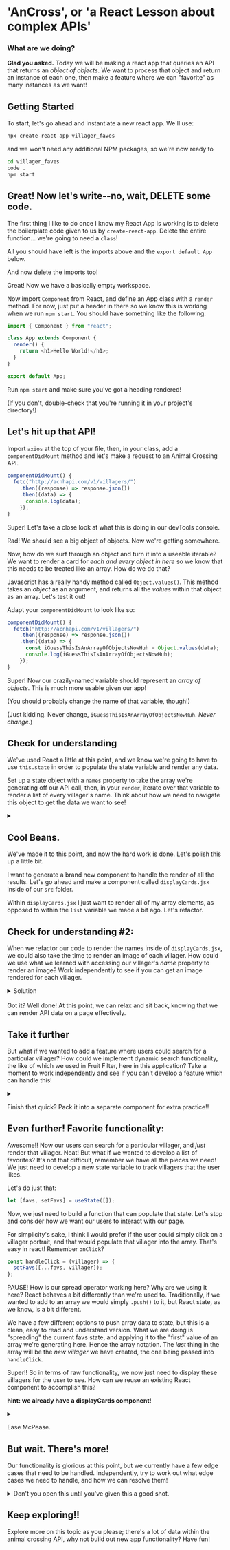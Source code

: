 # 'AnCross', or 'a React Lesson about complex APIs'

### What are we doing?

**Glad you asked.** Today we will be making a react app that queries an API that returns an _object of objects_. We want to process that object and return an instance of each one, then make a feature where we can "favorite" as many instances as we want!

## Getting Started

To start, let's go ahead and instantiate a new react app. We'll use:

```bash
npx create-react-app villager_faves
```

and we won't need any additional NPM packages, so we're now ready to

```bash
cd villager_faves
code .
npm start
```

## Great! Now let's write--no, wait, DELETE some code.

The first thing I like to do once I know my React App is working is to delete the boilerplate code given to us by `create-react-app`. Delete the entire function... we're going to need a `class`!

All you should have left is the imports above and the `export default App` below.

And now delete the imports too!

Great! Now we have a basically empty workspace.

Now import `Component` from React, and define an App class with a `render` method. For now, just put a header in there so we know this is working when we run `npm start`. You should have something like the following:

```javascript
import { Component } from "react";

class App extends Component {
  render() {
    return <h1>Hello World!</h1>;
  }
}

export default App;
```

Run `npm start` and make sure you've got a heading rendered!

(If you don't, double-check that you're running it in your project's directory!)

## Let's hit up that API!

Import `axios` at the top of your file, then, in your class, add a `componentDidMount` method and let's make a request to an Animal Crossing API.

```js
componentDidMount() {
  fetc("http://acnhapi.com/v1/villagers/")
    .then((response) => response.json())
    .then((data) => {
      console.log(data);
    });
}
```

Super! Let's take a close look at what this is doing in our devTools console.

Rad! We should see a big object of objects. Now we're getting somewhere.

Now, how do we surf through an object and turn it into a useable iterable? We want to render a card for _each and every object in here_ so we know that this needs to be treated like an array. How do we do that?

Javascript has a really handy method called `Object.values()`. This method takes an _object_ as an argument, and returns all the _values_ within that object as an array. Let's test it out!

Adapt your `componentDidMount` to look like so:

```js
componentDidMount() {
  fetch("http://acnhapi.com/v1/villagers/")
    .then((response) => response.json())
    .then((data) => {
      const iGuessThisIsAnArrayOfObjectsNowHuh = Object.values(data);
      console.log(iGuessThisIsAnArrayOfObjectsNowHuh);
    });
}
```

Super! Now our crazily-named variable should represent an _array of objects_. This is much more usable given our app!

(You should probably change the name of that variable, though!)

(Just kidding. Never change, `iGuessThisIsAnArrayOfObjectsNowHuh`. _Never change._)

## Check for understanding

We've used React a little at this point, and we know we're going to have to use `this.state` in order to populate the state variable and render any data.

Set up a state object with a `names` property to take the array we're generating off our API call, then, in your `render`, iterate over that variable to render a list of every villager's name. Think about how we need to navigate this object to get the data we want to see!

<details>
<summary></summary>
at the top

```js
let [data, setData] = useState({ hits: [] });
```

Adapt the useEffect:

```js
useEffect(() => {
  fetch("http://acnhapi.com/v1/villagers/")
    .then((response) => response.json())
    .then((rdata) => {
      rdata = Object.values(rdata);
      setData({ hits: rdata });
    });
}, []);
```

```js
let list = data.hits.map((villager, i) => {
  return <p>{villager.name["name-USen"]}</p>;
});
```

</details>

## Cool Beans.

We've made it to this point, and now the hard work is done. Let's polish this up a little bit.

I want to generate a brand new component to handle the render of all the results. Let's go ahead and make a component called `displayCards.jsx` inside of our `src` folder.

Within `displayCards.jsx` I just want to render all of my array elements, as opposed to within the `list` variable we made a bit ago. Let's refactor.

## Check for understanding #2:

When we refactor our code to render the names inside of `displayCards.jsx`, we could also take the time to render an image of each villager. How could we use what we learned with accessing our villager's _name_ property to render an image?
Work independently to see if you can get an image rendered for each villager.

<details>
<summary>Solution</summary>

Inside of `displayCards.jsx`

```js
<div>
  {props.data.map((villager, i) => {
    return (
      <div key={i} className="villagerCard">
        <img
          className="villagerPic"
          src={villager["image_uri"]}
          alt={villager.name["name-USen"]}
        />
        <p>{villager.name["name-USen"]}</p>
      </div>
    );
  })}
</div>
```

</details>
<br>
Got it? Well done!
At this point, we can relax and sit back, knowing that we can render API data on a page effectively.

## Take it further

But what if we wanted to add a feature where users could search for a particular villager? How could we implement dynamic search functionality, the like of which we used in Fruit Filter, here in this application? Take a moment to work independently and see if you can't develop a feature which can handle this!

<details>
<summary></summary>

```js
const dynamicSearch = () => {
  return data.hits.filter((villager) =>
    villager.name["name-USen"].toLowerCase().includes(search.toLowerCase())
  );
};
```

and within the return...

```js
<div className="searchBox">
  <input type="text" value={search} onChange={handleChange} />
</div>
```

</details>

Finish that quick? Pack it into a separate component for extra practice!!

## Even further! Favorite functionality:

Awesome!! Now our users can search for a particular villager, and _just_ render that villager. Neat!
But what if we wanted to develop a list of favorites? It's not that difficult, remember we have all the pieces we need! We just need to develop a new state variable to track villagers that the user likes.

Let's do just that:

```js
let [favs, setFavs] = useState([]);
```

Now, we just need to build a function that can populate that state. Let's stop and consider how we want our users to interact with our page.

For simplicity's sake, I think I would prefer if the user could simply click on a villager portrait, and that would populate that villager into the array. That's easy in react! Remember `onClick`?

```js
const handleClick = (villager) => {
  setFavs([...favs, villager]);
};
```

PAUSE! How is our spread operator working here? Why are we using it here?
React behaves a bit differently than we're used to. Traditionally, if we wanted to add to an array we would simply `.push()` to it, but React state, as we know, is a bit different.

We have a few different options to push array data to state, but this is a clean, easy to read and understand version. What we are doing is "spreading" the current favs state, and applying it to the "first" value of an array we're generating here. Hence the array notation. The _last_ thing in the array will be the _new villager_ we have created, the one being passed into `handleClick`.

Super!! So in terms of raw functionality, we now just need to display these villagers for the user to see. How can we reuse an existing React component to accomplish this?

**hint: we already have a displayCards component!**

<details>
<summary></summary>
In app.js...

```js
<div className="favBox">
  <DisplayCards data={favs} />
</div>
```

</details>

Ease McPease.

## But wait. There's more!

Our functionality is glorious at this point, but we currently have a few edge cases that need to be handled. Independently, try to work out what edge cases we need to handle, and how we can resolve them!

<details>
<summary>Don't you open this until you've given this a good shot.</summary>
First issue: We can send a villager to our faves array multiple times. While it does resemble my preference of having 45 instances of Chevre as my "favorite villagers" it's actually a fairly poor user experience. Here's how I might fix it:

```js
const handleClick = (villager) => {
  if (!favs.includes(villager)) {
    setFavs([...favs, villager]);
  }
};
```

simple enough!

Second issue: if we click a villager inside of our "faves" display, it results in an error. This is because we do _not_ want onClick functionality for our faves to share the onClick functionality with our standard display. There are great ways to fix this, but here's a lazy solution that will easily patch right over:

```js
//in app.js
 <div>
    <DisplayCards clickie={true} handleClick={handleClick} data={dynamicSearch()}/>
  </div>
  <div className="favBox">
    <DisplayCards clickie={false} data={favs} />
  </div>
```

Simple enough, I've added a boolean value as props to each of my displayCards components. Now let's handle the logic on the DisplayCards end.

```js
// in DisplayCards.js
<div
  key={i}
  className="villagerCard"
  onClick={() => (props.clickie ? props.handleClick(villager) : null)}
>
  <img
    className="villagerPic"
    src={villager["image_uri"]}
    alt={villager.name["name-USen"]}
  />
  <p>{villager.name["name-USen"]}</p>
</div>
```

Again, there are other solutions to this problem! But in this case, we've patched right over the error. If "clickie" is true, great! Run the handleClick. However, if it is _not_ then the computer will not even make the attempt to run the function. The onClick behavior resolves to `null`.

</details>

## Keep exploring!!

Explore more on this topic as you please; there's a lot of data within the animal crossing API, why not build out new app functionality? Have fun!
